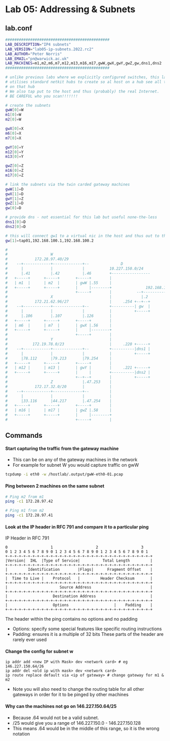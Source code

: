 # Lab 05: Addressing & Subnets

## lab.conf
``` bash
##############################################
LAB_DESCRIPTION="IP4 subnets"
LAB_VERSION="lab05-ip-subnets.2022.rc2"
LAB_AUTHOR="Peter Norris"
LAB_EMAIL="pn@warwick.ac.uk"
LAB_MACHINES=m1,m2,m6,m7,m12,m13,m16,m17,gwW,gwX,gwY,gwZ,gw,dns1,dns2
##############################################

# unlike previous labs where we explicitly configured switches, this lab
# utilises standard netkit hubs to create so al host on a hub see all traffic
# on that hub
# We also tap put to the host and thus (probably) the real Internet.
# BE CAREFUL who you scan!!!!!!!

# create the subnets
gwW[0]=W
m1[0]=W
m2[0]=W

gwX[0]=X
m6[0]=X
m7[0]=X

gwY[0]=Y
m12[0]=Y
m13[0]=Y

gwZ[0]=Z
m16[0]=Z
m17[0]=Z

# link the subnets via the twin carded gateway machines
gwW[1]=D
gwX[1]=D
gwY[1]=Z
gwZ[1]=D
gw[0]=D

# provide dns - not essential for this lab but useful none-the-less
dns1[0]=D
dns2[0]=D

# this will connect gw1 to a virtual nic in the host and thus out to the internet
gw[1]=tap01,192.168.100.1,192.168.100.2

#
#                   W
#            172.28.97.40/29
#    --+------------+-------------+--              D
#      |            |             |           10.227.150.0/24
#      |.41         |.42          |.46        +-----------------
#   +-----+      +-----+       +-----+        |
#   | m1  |      | m2  |       | gwW |.55     |
#   +-----+      +-----+       |     |--------+               192.168.100.0/24
#                              +-----+        |           --+-----------------+-- -
#                   X                         |             |.2             .1|
#            172.21.62.96/27                  |     .254 +--+--+          +---+---+
#    --+------------+-------------+--         +----------| gw  |          |  host |
#      |            |             |           |          +-----+          +---+---+
#      |.106        |.107         |.126       |                               |
#   +-----+      +-----+       +-----+        |                               +-- >>> Internet >>>
#   | m6  |      | m7  |       | gwX |.56     |
#   +-----+      +-----+       |     |--------+
#                              +-----+        |
#                   Y                         |
#           172.19.78.0/23                    |     .220 +-----+
#    --+------------+-------------+--         +----------|dns1 |
#      |            |             |           |          +-----+
#      |78.112      |79.213       |79.254     |
#   +-----+      +-----+       +-----+        |
#   | m12 |      | m13 |       | gwY |        |     .221 +-----+
#   +-----+      +-----+       |     |        +----------|dns2 |
#                              +--+--+        |          +-----+
#                   Z             |.47.253    |
#            172.17.32.0/20       |           |
#    --+------------+-------------+--         |
#      |            |             |           |
#      |33.116      |44.217       |.47.254    |
#   +-----+      +-----+       +-----+        |
#   | m16 |      | m17 |       | gwZ |.58     |
#   +-----+      +-----+       |     |--------+
#                              +-----+        |
```


## Commands
#### Start capturing the traffic from the gateway machine
- This can be on any of the gateway machines in the network
- For example for subnet W you would capture traffic on gwW

``` sh
tcpdump -i eth0 -w /hostlab/.output/gwW-eth0-01.pcap
```

#### Ping between 2 machines on the same subnet
``` sh
# Ping m2 from m1
ping -c1 172.28.97.42

# Ping m1 from m2
ping -c1 172.28.97.41
```

#### Look at the IP header in RFC 791 and compare it to a particular ping
IP Header in RFC 791
```
0                   1                   2                   3
0 1 2 3 4 5 6 7 8 9 0 1 2 3 4 5 6 7 8 9 0 1 2 3 4 5 6 7 8 9 0 1
+-+-+-+-+-+-+-+-+-+-+-+-+-+-+-+-+-+-+-+-+-+-+-+-+-+-+-+-+-+-+-+-+
|Version|  IHL  |Type of Service|          Total Length         |
+-+-+-+-+-+-+-+-+-+-+-+-+-+-+-+-+-+-+-+-+-+-+-+-+-+-+-+-+-+-+-+-+
|         Identification        |Flags|      Fragment Offset    |
+-+-+-+-+-+-+-+-+-+-+-+-+-+-+-+-+-+-+-+-+-+-+-+-+-+-+-+-+-+-+-+-+
|  Time to Live |    Protocol   |         Header Checksum       |
+-+-+-+-+-+-+-+-+-+-+-+-+-+-+-+-+-+-+-+-+-+-+-+-+-+-+-+-+-+-+-+-+
|                       Source Address                          |
+-+-+-+-+-+-+-+-+-+-+-+-+-+-+-+-+-+-+-+-+-+-+-+-+-+-+-+-+-+-+-+-+
|                    Destination Address                        |
+-+-+-+-+-+-+-+-+-+-+-+-+-+-+-+-+-+-+-+-+-+-+-+-+-+-+-+-+-+-+-+-+
|                    Options                    |    Padding    |
+-+-+-+-+-+-+-+-+-+-+-+-+-+-+-+-+-+-+-+-+-+-+-+-+-+-+-+-+-+-+-+-+
```

The header within the ping contains no options and no padding
- Options: specify some special features like specific routing instructions
- Padding: ensures it is a multiple of 32 bits
These parts of the header are rarely ever used

#### Change the config for subnet w
```
ip addr add <new IP with Mask> dev <network card> # eg 146.227.150.64/26
ip addr del <old ip with mask> dev <network card>
ip route replace default via <ip of gateway> # change gateway for m1 & m2
```
- Note you will also need to change the routing table for all other gateways in order for it to be pinged by other machines


#### Why can the machines not go on 146.227.150.64/25
- Because .64 would not be a valid subnet. 
- /25 would give you a range of 146.227.150.0 - 146.227.150.128
- This means .64 would be in the middle of this range, so it is the wrong notation 